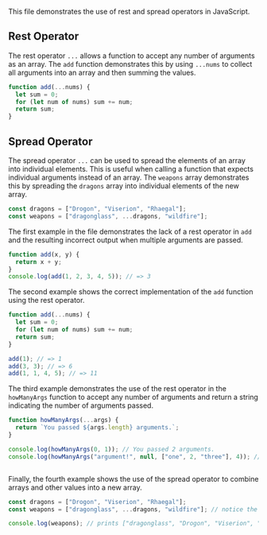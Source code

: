 This file demonstrates the use of rest and spread operators in JavaScript.

## Rest Operator

The rest operator `...` allows a function to accept any number of arguments as an array. The `add` function demonstrates this by using `...nums` to collect all arguments into an array and then summing the values.

```javascript
function add(...nums) {
  let sum = 0;
  for (let num of nums) sum += num;
  return sum;
}

```

## Spread Operator

The spread operator `...` can be used to spread the elements of an array into individual elements. This is useful when calling a function that expects individual arguments instead of an array. The `weapons` array demonstrates this by spreading the `dragons` array into individual elements of the new array.

```javascript
const dragons = ["Drogon", "Viserion", "Rhaegal"];
const weapons = ["dragonglass", ...dragons, "wildfire"];

```
The first example in the file demonstrates the lack of a rest operator in `add` and the resulting incorrect output when multiple arguments are passed.

```javascript
function add(x, y) {
  return x + y;
}
console.log(add(1, 2, 3, 4, 5)); // => 3

```

The second example shows the correct implementation of the `add` function using the rest operator.

```javascript
function add(...nums) {
  let sum = 0;
  for (let num of nums) sum += num;
  return sum;
}

add(1); // => 1
add(3, 3); // => 6
add(1, 1, 4, 5); // => 11

```

The third example demonstrates the use of the rest operator in the `howManyArgs` function to accept any number of arguments and return a string indicating the number of arguments passed.

```javascript
function howManyArgs(...args) {
  return `You passed ${args.length} arguments.`;
}

console.log(howManyArgs(0, 1)); // You passed 2 arguments.
console.log(howManyArgs("argument!", null, ["one", 2, "three"], 4)); // You passed 4 arguments.



```

Finally, the fourth example shows the use of the spread operator to combine arrays and other values into a new array.

```javascript
const dragons = ["Drogon", "Viserion", "Rhaegal"];
const weapons = ["dragonglass", ...dragons, "wildfire"]; // notice the spread operator ...dragons

console.log(weapons); // prints ["dragonglass", "Drogon", "Viserion", "Rhaegal", "wildfire"]

```
